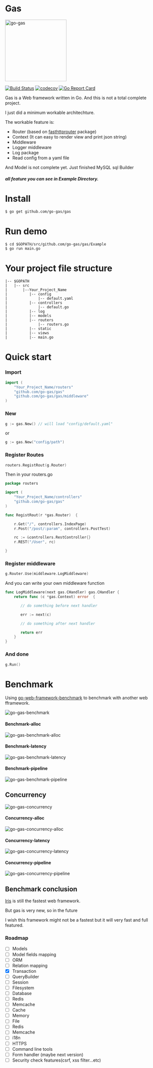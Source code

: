 # Gas

<img src="https://raw.githubusercontent.com/go-gas/gas/master/logo.jpg" alt="go-gas" width="200px" />

[![Build Status](https://api.travis-ci.org/go-gas/gas.svg?branch=master)](https://api.travis-ci.org/go-gas/gas.svg) [![codecov](https://codecov.io/gh/go-gas/gas/branch/master/graph/badge.svg)](https://codecov.io/gh/go-gas/gas) [![Go Report Card](https://goreportcard.com/badge/github.com/go-gas/gas)](https://goreportcard.com/report/github.com/go-gas/gas)

Gas is a Web framework written in Go. And this is not a total complete project.

I just did a minimum workable architechture.

The workable feature is:

- Router (based on [fasthttprouter](https://github.com/buaazp/fasthttprouter) package)
- Context (It can easy to render view and print json string)
- Middleware
- Logger middleware
- Log package
- Read config from a yaml file

And Model is not complete yet. Just finished MySQL sql Builder

##### all feature you can see in Example Directory.

# Install
```
$ go get github.com/go-gas/gas
```

# Run demo
```
$ cd $GOPATH/src/github.com/go-gas/gas/Example
$ go run main.go
```

# Your project file structure
    |-- $GOPATH
    |   |-- src
    |       |--Your_Project_Name
    |          |-- config
    |              |-- default.yaml
    |          |-- controllers
    |              |-- default.go
    |          |-- log
    |          |-- models
    |          |-- routers
    |              |-- routers.go
    |          |-- static
    |          |-- views
    |          |-- main.go

# Quick start

### Import
```go
import (
    "Your_Project_Name/routers"
    "github.com/go-gas/gas"
    "github.com/go-gas/gas/middleware"
)
```

### New
```go
g := gas.New() // will load "config/default.yaml"
```
or
```go
g := gas.New("config/path")
```

### Register Routes
```go
routers.RegistRout(g.Router)
```
Then in your routers.go

```go
package routers

import (
    "Your_Project_Name/controllers"
    "github.com/go-gas/gas"
)

func RegistRout(r *gas.Router)  {

    r.Get("/", controllers.IndexPage)
    r.Post("/post/:param", controllers.PostTest)

    rc := &controllers.RestController{}
    r.REST("/User", rc)

}
```

### Register middleware
```go
g.Router.Use(middleware.LogMiddleware)
```

And you can write your own middleware function

```go
func LogMiddleware(next gas.CHandler) gas.CHandler {
    return func (c *gas.Context) error  {

       // do something before next handler

       err := next(c)

       // do something after next handler

       return err
    }
}
```

### And done

```go
g.Run()
```

# Benchmark

Using [go-web-framework-benchmark](https://github.com/smallnest/go-web-framework-benchmark) to benchmark with another web fframework.

<img src="https://raw.githubusercontent.com/go-gas/gas/master/benchmark.png" alt="go-gas-benchmark" />

#### Benchmark-alloc

<img src="https://raw.githubusercontent.com/go-gas/gas/master/benchmark_alloc.png" alt="go-gas-benchmark-alloc" />

#### Benchmark-latency

<img src="https://raw.githubusercontent.com/go-gas/gas/master/benchmark_latency.png" alt="go-gas-benchmark-latency" />

#### Benchmark-pipeline

<img src="https://raw.githubusercontent.com/go-gas/gas/master/benchmark-pipeline.png" alt="go-gas-benchmark-pipeline" />

## Concurrency

<img src="https://raw.githubusercontent.com/go-gas/gas/master/concurrency.png" alt="go-gas-concurrency" />

#### Concurrency-alloc

<img src="https://raw.githubusercontent.com/go-gas/gas/master/concurrency_alloc.png" alt="go-gas-concurrency-alloc" />

#### Concurrency-latency

<img src="https://raw.githubusercontent.com/go-gas/gas/master/concurrency_latency.png" alt="go-gas-concurrency-latency" />

#### Concurrency-pipeline

<img src="https://raw.githubusercontent.com/go-gas/gas/master/concurrency-pipeline.png" alt="go-gas-concurrency-pipeline" />

## Benchmark conclusion

[Iris](https://github.com/kataras/iris) is still the fastest web framework.

But gas is very new, so in the future

I wish this framework might not be a fastest but it will very fast and full featured.

### Roadmap
- [ ] Models
 - [ ] Model fields mapping
 - [ ] ORM
 - [ ] Relation mapping
 - [x] Transaction
 - [ ] QueryBuilder
- [ ] Session
 - [ ] Filesystem
 - [ ] Database
 - [ ] Redis
 - [ ] Memcache
- [ ] Cache
 - [ ] Memory
 - [ ] File
 - [ ] Redis
 - [ ] Memcache
- [ ] i18n
- [ ] HTTPS
- [ ] Command line tools
- [ ] Form handler (maybe next version)
- [ ] Security check features(csrf, xss filter...etc)
